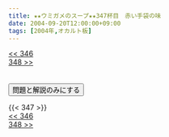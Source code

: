 ```yaml
---
title: ★★ウミガメのスープ★★347杯目　赤い手袋の味
date: 2004-09-20T12:00:00+09:00
tags: [2004年,オカルト板]
---
```

<div class="th_left"><a href="../346"><< 346</a></div>
<div class="th_right"><a href="../348">348 >></a></div>
<br><br>
<script src="../../js/cupsoup.js"></script>
<form>
<input type="button" value="問題と解説のみにする" onClick="toggleCupsoup()">
</form>
{{< 347 >}}
<div class="th_left"><a href="../346"><< 346</a></div>
<div class="th_right"><a href="../348">348 >></a></div>